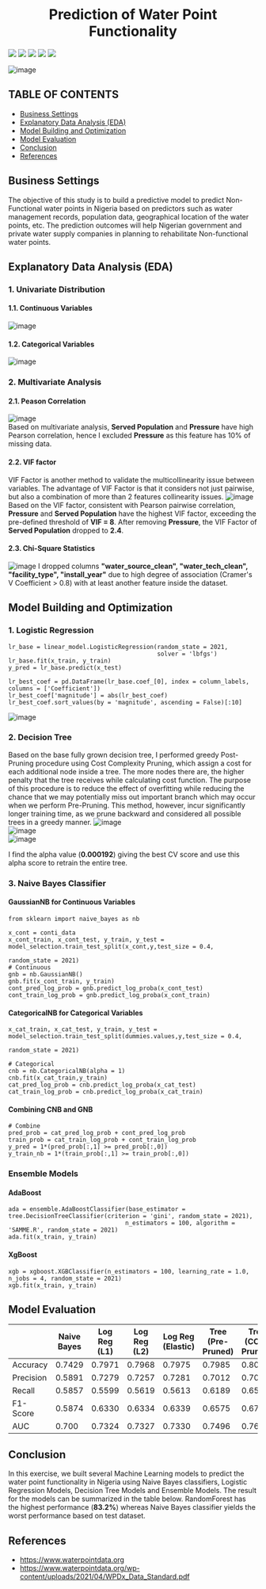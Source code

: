 # <center> Prediction of Water Point Functionality </center>

![](https://img.shields.io/badge/Status-Completed-red)
![](https://img.shields.io/badge/Domain-Social-blue)
![](https://img.shields.io/badge/Language-Python-green)
![](https://img.shields.io/badge/Package-Scikit--Learn-orange)
![](https://img.shields.io/badge/Package-Pandas-orange)

![image](https://user-images.githubusercontent.com/99384454/188149456-101445fe-6efa-4c36-bfe7-924fad606700.png)

## TABLE OF CONTENTS
  - [Business Settings](#business-settings)
  - [Explanatory Data Analysis (EDA)](#explanatory-data-analysis-eda)
  - [Model Building and Optimization](#model-building-and-optimization)
  - [Model Evaluation](#model-evaluation)
  - [Conclusion](#conclusion)
  - [References](#references)

## Business Settings
The objective of this study is to build a predictive model to predict Non-Functional water points in Nigeria based on predictors such as water management records, population data, geographical location of the water points, etc. The prediction outcomes will help Nigerian government and private water supply companies in planning to rehabilitate Non-functional water points.

## Explanatory Data Analysis (EDA)
### 1. Univariate Distribution
#### 1.1. Continuous Variables
![image](https://user-images.githubusercontent.com/99384454/188153495-3001dc60-29bf-42be-af18-86d46395a1fb.png)
#### 1.2. Categorical Variables
![image](https://user-images.githubusercontent.com/99384454/188159488-a7d29fa2-ced9-4058-bf21-6f992aa4b602.png)

### 2. Multivariate Analysis
#### 2.1. Peason Correlation
![image](https://user-images.githubusercontent.com/99384454/188153586-782d9c42-b82c-44b7-838a-d10124c903b0.png) <br>
Based on multivariate analysis, **Served Population** and **Pressure** have high Pearson correlation, hence I excluded **Pressure** as this feature has 10% of missing data.

#### 2.2. VIF factor
VIF Factor is another method to validate the multicollinearity issue between variables. The advantage of VIF Factor is that it considers not just pairwise, but also a combination of more than 2 features collinearity issues.
![image](https://user-images.githubusercontent.com/99384454/188155830-af34c762-4946-4dd2-a08a-8a0bf2129599.png)
Based on the VIF factor, consistent with Pearson pairwise correlation, **Pressure** and **Served Population** have the highest VIF factor, exceeding the pre-defined threshold of **VIF = 8**. After removing **Pressure**, the VIF Factor of **Served Population** dropped to **2.4**.

#### 2.3. Chi-Square Statistics
![image](https://user-images.githubusercontent.com/99384454/188157777-1a90cd05-6954-40c9-820e-b92deb43ba13.png)
I dropped columns **"water_source_clean", "water_tech_clean", "facility_type", "install_year"** due to high degree of association (Cramer's V Coefficient > 0.8) with at least another feature inside the dataset.

## Model Building and Optimization
### 1. Logistic Regression
```
lr_base = linear_model.LogisticRegression(random_state = 2021,
                                          solver = 'lbfgs')
lr_base.fit(x_train, y_train)
y_pred = lr_base.predict(x_test)

lr_best_coef = pd.DataFrame(lr_base.coef_[0], index = column_labels, columns = ['Coefficient'])
lr_best_coef['magnitude'] = abs(lr_best_coef)
lr_best_coef.sort_values(by = 'magnitude', ascending = False)[:10]
```
![image](https://user-images.githubusercontent.com/99384454/188166577-207a5512-7be1-464d-ab08-52b614736fd4.png)

### 2. Decision Tree
Based on the base fully grown decision tree, I performed greedy Post-Pruning procedure using Cost Complexity Pruning, which assign a cost for each additional node inside a tree. The more nodes there are, the higher penalty that the tree receives while calculating cost function. The purpose of this procedure is to reduce the effect of overfitting while reducing the chance that we may potentially miss out important branch which may occur when we perform Pre-Pruning. This method, however, incur significantly longer training time, as we prune backward and considered all possible trees in a greedy manner.
![image](https://user-images.githubusercontent.com/99384454/188168071-d0776592-17e8-467d-adb2-7f60254b9a59.png) <br>
![image](https://user-images.githubusercontent.com/99384454/188168112-9d9bbbb4-4348-4e5e-821c-9c9582fc0c92.png) <br>
![image](https://user-images.githubusercontent.com/99384454/188168139-e18ff21f-ed78-47ce-939d-0d09a521e7cc.png) <br>

I find the alpha value (**0.000192**) giving the best CV score and use this alpha score to retrain the entire tree.

### 3. Naive Bayes Classifier
#### GaussianNB for Continuous Variables
```
from sklearn import naive_bayes as nb

x_cont = conti_data
x_cont_train, x_cont_test, y_train, y_test = model_selection.train_test_split(x_cont,y,test_size = 0.4,
                                                                    random_state = 2021)
# Continuous
gnb = nb.GaussianNB()
gnb.fit(x_cont_train, y_train)
cont_pred_log_prob = gnb.predict_log_proba(x_cont_test)
cont_train_log_prob = gnb.predict_log_proba(x_cont_train)
```
#### CategoricalNB for Categorical Variables
```
x_cat_train, x_cat_test, y_train, y_test = model_selection.train_test_split(dummies.values,y,test_size = 0.4,
                                                                    random_state = 2021)

# Categorical
cnb = nb.CategoricalNB(alpha = 1)
cnb.fit(x_cat_train,y_train)
cat_pred_log_prob = cnb.predict_log_proba(x_cat_test)
cat_train_log_prob = cnb.predict_log_proba(x_cat_train)
```
#### Combining CNB and GNB
```
# Combine
pred_prob = cat_pred_log_prob + cont_pred_log_prob
train_prob = cat_train_log_prob + cont_train_log_prob
y_pred = 1*(pred_prob[:,1] >= pred_prob[:,0])
y_train_nb = 1*(train_prob[:,1] >= train_prob[:,0])
```

### Ensemble Models
#### AdaBoost
```
ada = ensemble.AdaBoostClassifier(base_estimator = tree.DecisionTreeClassifier(criterion = 'gini', random_state = 2021),                                       
                                 n_estimators = 100, algorithm = 'SAMME.R', random_state = 2021)          
ada.fit(x_train, y_train)
```
#### XgBoost
```
xgb = xgboost.XGBClassifier(n_estimators = 100, learning_rate = 1.0, n_jobs = 4, random_state = 2021)
xgb.fit(x_train, y_train)
```

## Model Evaluation
|      | Naive Bayes | Log Reg (L1) | Log Reg (L2)| Log Reg (Elastic) | Tree (Pre-Pruned) | Tree (CCP-Pruned)| Tree Bagging | RandomForest| Adaboost| Xgboost|
|------|------|------|------|------|------|------|------|------|------|------|
|Accuracy|0.7429|0.7971|0.7968|0.7975|0.7985|0.8039|0.8218|0.8318|0.8094|0.8072|
|Precision|0.5891|0.7279|0.7257|0.7281|0.7012|0.7003|0.7838|0.7780|0.7252|0.7074|
|Recall|0.5857|0.5599|0.5619|0.5613|0.6189|0.6513|0.5937|0.6461|0.6277|0.6532|
|F1-Score|0.5874|0.6330|0.6334|0.6339|0.6575|0.6749|0.6756|0.7059|0.6729|0.6792|
|AUC|0.700|0.7324|0.7327|0.7330|0.7496|0.7623|0.7596|0.7812|0.7598|0.7652|

## Conclusion
In this exercise, we built several Machine Learning models to predict the water point functionality in Nigeria using Naive Bayes classifiers, Logistic Regression Models, Decision Tree Models and Ensemble Models. The result for the models can be summarized in the table below. RandomForest has the highest performance (**83.2%**) whereas Naive Bayes classifier yields the worst performance based on test dataset.

## References
- https://www.waterpointdata.org
- https://www.waterpointdata.org/wp-content/uploads/2021/04/WPDx_Data_Standard.pdf
